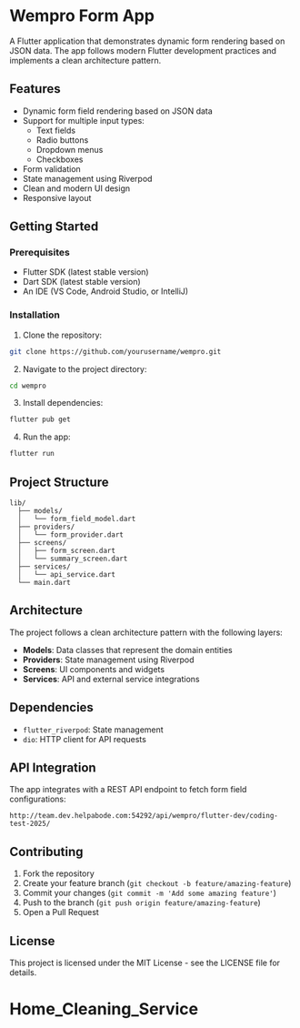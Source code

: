 # Wempro Form App

A Flutter application that demonstrates dynamic form rendering based on JSON data. The app follows modern Flutter development practices and implements a clean architecture pattern.

## Features

- Dynamic form field rendering based on JSON data
- Support for multiple input types:
  - Text fields
  - Radio buttons
  - Dropdown menus
  - Checkboxes
- Form validation
- State management using Riverpod
- Clean and modern UI design
- Responsive layout

## Getting Started

### Prerequisites

- Flutter SDK (latest stable version)
- Dart SDK (latest stable version)
- An IDE (VS Code, Android Studio, or IntelliJ)

### Installation

1. Clone the repository:
```bash
git clone https://github.com/yourusername/wempro.git
```

2. Navigate to the project directory:
```bash
cd wempro
```

3. Install dependencies:
```bash
flutter pub get
```

4. Run the app:
```bash
flutter run
```

## Project Structure

```
lib/
  ├── models/
  │   └── form_field_model.dart
  ├── providers/
  │   └── form_provider.dart
  ├── screens/
  │   ├── form_screen.dart
  │   └── summary_screen.dart
  ├── services/
  │   └── api_service.dart
  └── main.dart
```

## Architecture

The project follows a clean architecture pattern with the following layers:

- **Models**: Data classes that represent the domain entities
- **Providers**: State management using Riverpod
- **Screens**: UI components and widgets
- **Services**: API and external service integrations

## Dependencies

- `flutter_riverpod`: State management
- `dio`: HTTP client for API requests

## API Integration

The app integrates with a REST API endpoint to fetch form field configurations:
```
http://team.dev.helpabode.com:54292/api/wempro/flutter-dev/coding-test-2025/
```

## Contributing

1. Fork the repository
2. Create your feature branch (`git checkout -b feature/amazing-feature`)
3. Commit your changes (`git commit -m 'Add some amazing feature'`)
4. Push to the branch (`git push origin feature/amazing-feature`)
5. Open a Pull Request

## License

This project is licensed under the MIT License - see the LICENSE file for details.
# Home_Cleaning_Service
